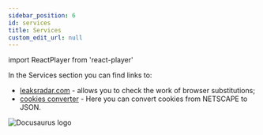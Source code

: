 ```yaml
---
sidebar_position: 6
id: services
title: Services
custom_edit_url: null
---
```

import ReactPlayer from 'react-player'

In the Services section you can find links to:
* [leaksradar.com](https://leaksradar.com/) - allows you to check the work of browser substitutions;
* [cookies converter](https://leaksradar.com/converter) - Here you can convert cookies from NETSCAPE to JSON.

![Docusaurus logo](/img/1-app/10-services/eng/services-1.png)